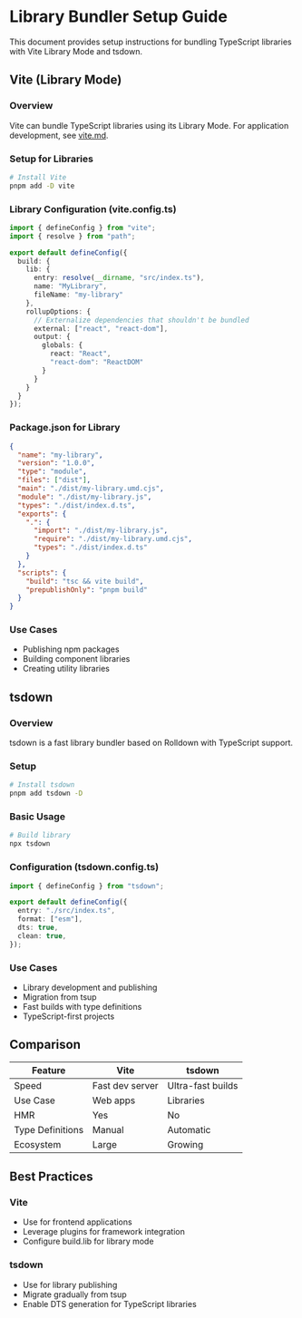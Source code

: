 # Library Bundler Setup Guide

This document provides setup instructions for bundling TypeScript libraries with Vite Library Mode and tsdown.

## Vite (Library Mode)

### Overview

Vite can bundle TypeScript libraries using its Library Mode. For application development, see [vite.md](vite.md).

### Setup for Libraries

```bash
# Install Vite
pnpm add -D vite
```

### Library Configuration (vite.config.ts)

```typescript
import { defineConfig } from "vite";
import { resolve } from "path";

export default defineConfig({
  build: {
    lib: {
      entry: resolve(__dirname, "src/index.ts"),
      name: "MyLibrary",
      fileName: "my-library"
    },
    rollupOptions: {
      // Externalize dependencies that shouldn't be bundled
      external: ["react", "react-dom"],
      output: {
        globals: {
          react: "React",
          "react-dom": "ReactDOM"
        }
      }
    }
  }
});
```

### Package.json for Library

```json
{
  "name": "my-library",
  "version": "1.0.0",
  "type": "module",
  "files": ["dist"],
  "main": "./dist/my-library.umd.cjs",
  "module": "./dist/my-library.js",
  "types": "./dist/index.d.ts",
  "exports": {
    ".": {
      "import": "./dist/my-library.js",
      "require": "./dist/my-library.umd.cjs",
      "types": "./dist/index.d.ts"
    }
  },
  "scripts": {
    "build": "tsc && vite build",
    "prepublishOnly": "pnpm build"
  }
}
```

### Use Cases

- Publishing npm packages
- Building component libraries
- Creating utility libraries

## tsdown

### Overview

tsdown is a fast library bundler based on Rolldown with TypeScript support.

### Setup

```bash
# Install tsdown
pnpm add tsdown -D
```

### Basic Usage

```bash
# Build library
npx tsdown
```

### Configuration (tsdown.config.ts)

```typescript
import { defineConfig } from "tsdown";

export default defineConfig({
  entry: "./src/index.ts",
  format: ["esm"],
  dts: true,
  clean: true,
});
```

### Use Cases

- Library development and publishing
- Migration from tsup
- Fast builds with type definitions
- TypeScript-first projects

## Comparison

| Feature          | Vite            | tsdown            |
| ---------------- | --------------- | ----------------- |
| Speed            | Fast dev server | Ultra-fast builds |
| Use Case         | Web apps        | Libraries         |
| HMR              | Yes             | No                |
| Type Definitions | Manual          | Automatic         |
| Ecosystem        | Large           | Growing           |

## Best Practices

### Vite

- Use for frontend applications
- Leverage plugins for framework integration
- Configure build.lib for library mode

### tsdown

- Use for library publishing
- Migrate gradually from tsup
- Enable DTS generation for TypeScript libraries
